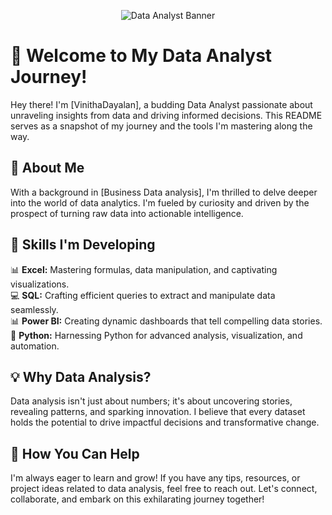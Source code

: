<p align="center">
  <img alt="Data Analyst Banner" />
</p>

# 👋 Welcome to My Data Analyst Journey!

Hey there! I'm [VinithaDayalan], a budding Data Analyst passionate about unraveling insights from data and driving informed decisions. This README serves as a snapshot of my journey and the tools I'm mastering along the way.

## 🚀 About Me

With a background in [Business Data analysis], I'm thrilled to delve deeper into the world of data analytics. I'm fueled by curiosity and driven by the prospect of turning raw data into actionable intelligence.

## 🔧 Skills I'm Developing

📊 **Excel:** Mastering formulas, data manipulation, and captivating visualizations.  
💻 **SQL:** Crafting efficient queries to extract and manipulate data seamlessly.  
📊 **Power BI:** Creating dynamic dashboards that tell compelling data stories.  
🐍 **Python:** Harnessing Python for advanced analysis, visualization, and automation.

## 💡 Why Data Analysis?

Data analysis isn't just about numbers; it's about uncovering stories, revealing patterns, and sparking innovation. I believe that every dataset holds the potential to drive impactful decisions and transformative change.

## 🤝 How You Can Help

I'm always eager to learn and grow! If you have any tips, resources, or project ideas related to data analysis, feel free to reach out. Let's connect, collaborate, and embark on this exhilarating journey together!
